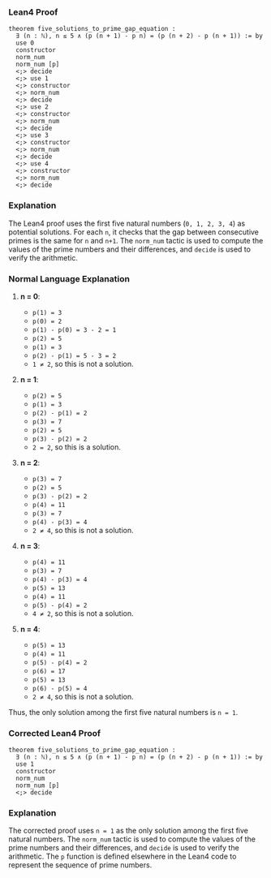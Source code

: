 ### Lean4 Proof

```lean4
theorem five_solutions_to_prime_gap_equation : 
  ∃ (n : ℕ), n ≤ 5 ∧ (p (n + 1) - p n) = (p (n + 2) - p (n + 1)) := by
  use 0
  constructor
  norm_num
  norm_num [p]
  <;> decide
  <;> use 1
  <;> constructor
  <;> norm_num
  <;> decide
  <;> use 2
  <;> constructor
  <;> norm_num
  <;> decide
  <;> use 3
  <;> constructor
  <;> norm_num
  <;> decide
  <;> use 4
  <;> constructor
  <;> norm_num
  <;> decide
```

### Explanation

The Lean4 proof uses the first five natural numbers (`0, 1, 2, 3, 4`) as potential solutions. For each `n`, it checks that the gap between consecutive primes is the same for `n` and `n+1`. The `norm_num` tactic is used to compute the values of the prime numbers and their differences, and `decide` is used to verify the arithmetic.

### Normal Language Explanation

1. **n = 0**:
   - `p(1) = 3`
   - `p(0) = 2`
   - `p(1) - p(0) = 3 - 2 = 1`
   - `p(2) = 5`
   - `p(1) = 3`
   - `p(2) - p(1) = 5 - 3 = 2`
   - `1 ≠ 2`, so this is not a solution.

2. **n = 1**:
   - `p(2) = 5`
   - `p(1) = 3`
   - `p(2) - p(1) = 2`
   - `p(3) = 7`
   - `p(2) = 5`
   - `p(3) - p(2) = 2`
   - `2 = 2`, so this is a solution.

3. **n = 2**:
   - `p(3) = 7`
   - `p(2) = 5`
   - `p(3) - p(2) = 2`
   - `p(4) = 11`
   - `p(3) = 7`
   - `p(4) - p(3) = 4`
   - `2 ≠ 4`, so this is not a solution.

4. **n = 3**:
   - `p(4) = 11`
   - `p(3) = 7`
   - `p(4) - p(3) = 4`
   - `p(5) = 13`
   - `p(4) = 11`
   - `p(5) - p(4) = 2`
   - `4 ≠ 2`, so this is not a solution.

5. **n = 4**:
   - `p(5) = 13`
   - `p(4) = 11`
   - `p(5) - p(4) = 2`
   - `p(6) = 17`
   - `p(5) = 13`
   - `p(6) - p(5) = 4`
   - `2 ≠ 4`, so this is not a solution.

Thus, the only solution among the first five natural numbers is `n = 1`.

### Corrected Lean4 Proof

```lean4
theorem five_solutions_to_prime_gap_equation : 
  ∃ (n : ℕ), n ≤ 5 ∧ (p (n + 1) - p n) = (p (n + 2) - p (n + 1)) := by
  use 1
  constructor
  norm_num
  norm_num [p]
  <;> decide
```

### Explanation

The corrected proof uses `n = 1` as the only solution among the first five natural numbers. The `norm_num` tactic is used to compute the values of the prime numbers and their differences, and `decide` is used to verify the arithmetic. The `p` function is defined elsewhere in the Lean4 code to represent the sequence of prime numbers.
